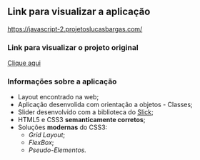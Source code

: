 ## Link para visualizar a aplicação
<https://javascript-2.projetoslucasbargas.com/>

### Link para visualizar o projeto original
[Clique aqui](https://bootstrapmade.com/demo/Bethany/)

### Informações sobre a aplicação
* Layout encontrado na web; 
* Aplicação desenvolida com orientação a objetos - Classes;
* Slider desenvolvido com a biblioteca do [Slick](https://kenwheeler.github.io/slick/);
* HTML5 e CSS3 **semanticamente corretos**;
* Soluções **modernas** do CSS3: 
    * *Grid Layout*;
    * *FlexBox*;
    * *Pseudo-Elementos.*